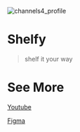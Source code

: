 ![channels4_profile](https://user-images.githubusercontent.com/56643494/192334199-5089ada4-18a5-440c-9253-af7755e5e2bb.jpg)
# Shelfy

> shelf it your way

# See More

[Youtube](https://www.youtube.com/watch?v=zKyOYLpdYXk)

[Figma](https://www.figma.com/proto/0YEk6w0RZS3ae8HhXwOhYl/Untitled?node-id=22%3A29489&scaling=scale-down&page-id=0%3A1&starting-point-node-id=22%3A29489)
